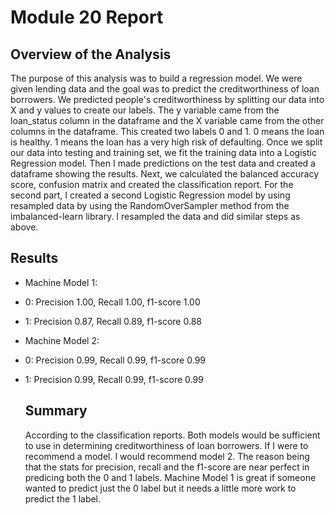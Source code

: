 # Module 20 Report

##  Overview of the Analysis
The purpose of this analysis was to build a regression model. We were given lending data and the goal was to predict the creditworthiness of loan borrowers.
We predicted people's creditworthiness by splitting our data into X and y values to create our labels. The y variable came from the loan_status column in the dataframe and the X variable
came from the other columns in the dataframe. This created two labels 0 and 1. 0 means the loan is healthy. 1 means the loan has a very high risk of defaulting.
Once we split our data into testing and training set, we fit the training data into a Logistic Regression model. Then I made predictions on the test data and created a dataframe showing
the results. Next, we calculated the balanced accuracy score, confusion matrix and created the classification report. For the second part, I created a second Logistic Regression model by 
using resampled data by using the RandomOverSampler method from the imbalanced-learn library. I resampled the data and did similar steps as above.



##  Results
* Machine Model 1:
* 0: Precision 1.00, Recall 1.00, f1-score 1.00
* 1: Precision 0.87, Recall 0.89, f1-score 0.88


* Machine Model 2:
* 0: Precision 0.99, Recall 0.99, f1-score 0.99
* 1: Precision 0.99, Recall 0.99, f1-score 0.99




  ## Summary
  According to the classification reports. Both models would be sufficient to use in determining creditworthiness of loan borrowers. If I were to recommend a model. I would
  recommend model 2. The reason being that the stats for precision, recall and the f1-score are near perfect in predicing both the 0 and 1 labels.
  Machine Model 1 is great if someone wanted to predict just the 0 label but it needs a little more work to predict the 1 label. 
